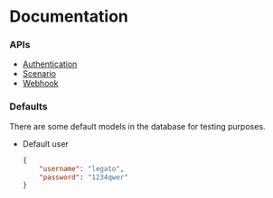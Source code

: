 # Documentation

### APIs
- [Authentication](api/auth.md)
- [Scenario](api/scenario.md)
- [Webhook](api/webhook.md)

### Defaults
There are some default models in the database for testing purposes.
- Default user
    ```json
    {
        "username": "legato",
        "password": "1234qwer"
    }
    ```